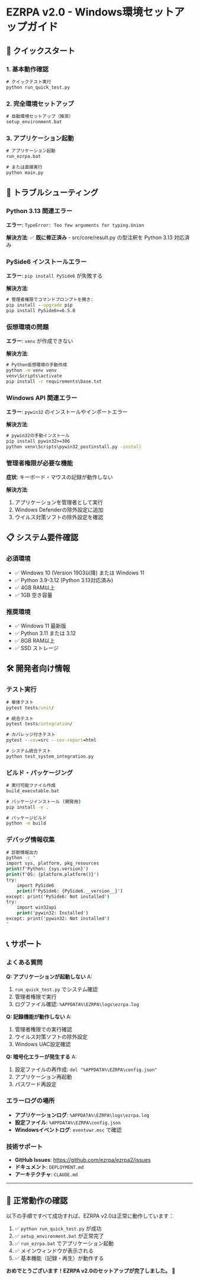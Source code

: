 # EZRPA v2.0 - Windows環境セットアップガイド

## 🚀 クイックスタート

### 1. 基本動作確認
```cmd
# クイックテスト実行
python run_quick_test.py
```

### 2. 完全環境セットアップ
```cmd
# 自動環境セットアップ（推奨）
setup_environment.bat
```

### 3. アプリケーション起動
```cmd
# アプリケーション起動
run_ezrpa.bat

# または直接実行
python main.py
```

## 🔧 トラブルシューティング

### Python 3.13 関連エラー

**エラー**: `TypeError: Too few arguments for typing.Union`

**解決方法**: 
✅ **既に修正済み** - src/core/result.py の型注釈を Python 3.13 対応済み

### PySide6 インストールエラー

**エラー**: `pip install PySide6` が失敗する

**解決方法**:
```cmd
# 管理者権限でコマンドプロンプトを開き:
pip install --upgrade pip
pip install PySide6>=6.5.0
```

### 仮想環境の問題

**エラー**: `venv` が作成できない

**解決方法**:
```cmd
# Python仮想環境の手動作成
python -m venv venv
venv\Scripts\activate
pip install -r requirements\base.txt
```

### Windows API 関連エラー

**エラー**: `pywin32` のインストールやインポートエラー

**解決方法**:
```cmd
# pywin32の手動インストール
pip install pywin32>=306
python venv\Scripts\pywin32_postinstall.py -install
```

### 管理者権限が必要な機能

**症状**: キーボード・マウスの記録が動作しない

**解決方法**:
1. アプリケーションを管理者として実行
2. Windows Defenderの除外設定に追加
3. ウイルス対策ソフトの除外設定を確認

## 📋 システム要件確認

### 必須環境
- ✅ Windows 10 (Version 1903以降) または Windows 11
- ✅ Python 3.9-3.12 (Python 3.13対応済み)
- ✅ 4GB RAM以上
- ✅ 1GB 空き容量

### 推奨環境
- ✅ Windows 11 最新版
- ✅ Python 3.11 または 3.12
- ✅ 8GB RAM以上
- ✅ SSD ストレージ

## 🛠 開発者向け情報

### テスト実行
```cmd
# 単体テスト
pytest tests/unit/

# 統合テスト  
pytest tests/integration/

# カバレッジ付きテスト
pytest --cov=src --cov-report=html

# システム統合テスト
python test_system_integration.py
```

### ビルド・パッケージング
```cmd
# 実行可能ファイル作成
build_executable.bat

# パッケージインストール (開発用)
pip install -e .

# パッケージビルド
python -m build
```

### デバッグ情報収集
```cmd
# 診断情報出力
python -c "
import sys, platform, pkg_resources
print(f'Python: {sys.version}')
print(f'OS: {platform.platform()}')
try:
    import PySide6
    print(f'PySide6: {PySide6.__version__}')
except: print('PySide6: Not installed')
try:
    import win32api
    print('pywin32: Installed')
except: print('pywin32: Not installed')
"
```

## 📞 サポート

### よくある質問

**Q: アプリケーションが起動しない**
A: 
1. `run_quick_test.py` でシステム確認
2. 管理者権限で実行
3. ログファイル確認: `%APPDATA%\EZRPA\logs\ezrpa.log`

**Q: 記録機能が動作しない**
A:
1. 管理者権限での実行確認
2. ウイルス対策ソフトの除外設定
3. Windows UAC設定確認

**Q: 暗号化エラーが発生する**
A:
1. 設定ファイルの再作成: `del "%APPDATA%\EZRPA\config.json"`
2. アプリケーション再起動
3. パスワード再設定

### エラーログの場所
- **アプリケーションログ**: `%APPDATA%\EZRPA\logs\ezrpa.log`
- **設定ファイル**: `%APPDATA%\EZRPA\config.json`
- **Windowsイベントログ**: `eventvwr.msc` で確認

### 技術サポート
- **GitHub Issues**: https://github.com/ezrpa/ezrpa2/issues
- **ドキュメント**: `DEPLOYMENT.md`
- **アーキテクチャ**: `CLAUDE.md`

---

## 🎉 正常動作の確認

以下の手順ですべて成功すれば、EZRPA v2.0は正常に動作しています：

1. ✅ `python run_quick_test.py` が成功
2. ✅ `setup_environment.bat` が正常完了  
3. ✅ `run_ezrpa.bat` でアプリケーション起動
4. ✅ メインウィンドウが表示される
5. ✅ 基本機能（記録・再生）が動作する

**おめでとうございます！EZRPA v2.0のセットアップが完了しました。** 🎉